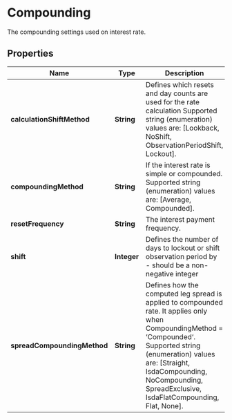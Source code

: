 

# Compounding

The compounding settings used on interest rate.

## Properties

Name | Type | Description | Notes
------------ | ------------- | ------------- | -------------
**calculationShiftMethod** | **String** | Defines which resets and day counts are used for the rate calculation    Supported string (enumeration) values are: [Lookback, NoShift, ObservationPeriodShift, Lockout]. |  [optional]
**compoundingMethod** | **String** | If the interest rate is simple or compounded.    Supported string (enumeration) values are: [Average, Compounded]. | 
**resetFrequency** | **String** | The interest payment frequency. | 
**shift** | **Integer** | Defines the number of days to lockout or shift observation period by - should be a non-negative integer |  [optional]
**spreadCompoundingMethod** | **String** | Defines how the computed leg spread is applied to compounded rate.  It applies only when CompoundingMethod &#x3D; ‘Compounded‘.    Supported string (enumeration) values are: [Straight, IsdaCompounding, NoCompounding, SpreadExclusive, IsdaFlatCompounding, Flat, None]. | 



